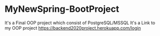 # MyNewSpring-BootProject
It's a Final OOP project which consist of PostgreSQL/MSSQL
It's a Link to my OOP project https://backend2020project.herokuapp.com/login
